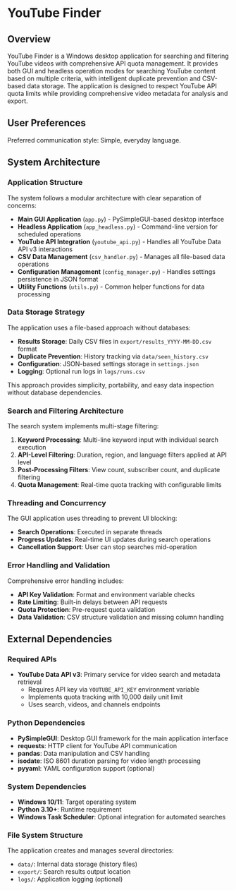 # YouTube Finder

## Overview

YouTube Finder is a Windows desktop application for searching and filtering YouTube videos with comprehensive API quota management. It provides both GUI and headless operation modes for searching YouTube content based on multiple criteria, with intelligent duplicate prevention and CSV-based data storage. The application is designed to respect YouTube API quota limits while providing comprehensive video metadata for analysis and export.

## User Preferences

Preferred communication style: Simple, everyday language.

## System Architecture

### Application Structure
The system follows a modular architecture with clear separation of concerns:

- **Main GUI Application** (`app.py`) - PySimpleGUI-based desktop interface
- **Headless Application** (`app_headless.py`) - Command-line version for scheduled operations
- **YouTube API Integration** (`youtube_api.py`) - Handles all YouTube Data API v3 interactions
- **CSV Data Management** (`csv_handler.py`) - Manages all file-based data operations
- **Configuration Management** (`config_manager.py`) - Handles settings persistence in JSON format
- **Utility Functions** (`utils.py`) - Common helper functions for data processing

### Data Storage Strategy
The application uses a file-based approach without databases:

- **Results Storage**: Daily CSV files in `export/results_YYYY-MM-DD.csv` format
- **Duplicate Prevention**: History tracking via `data/seen_history.csv`
- **Configuration**: JSON-based settings storage in `settings.json`
- **Logging**: Optional run logs in `logs/runs.csv`

This approach provides simplicity, portability, and easy data inspection without database dependencies.

### Search and Filtering Architecture
The search system implements multi-stage filtering:

1. **Keyword Processing**: Multi-line keyword input with individual search execution
2. **API-Level Filtering**: Duration, region, and language filters applied at API level
3. **Post-Processing Filters**: View count, subscriber count, and duplicate filtering
4. **Quota Management**: Real-time quota tracking with configurable limits

### Threading and Concurrency
The GUI application uses threading to prevent UI blocking:

- **Search Operations**: Executed in separate threads
- **Progress Updates**: Real-time UI updates during search operations
- **Cancellation Support**: User can stop searches mid-operation

### Error Handling and Validation
Comprehensive error handling includes:

- **API Key Validation**: Format and environment variable checks
- **Rate Limiting**: Built-in delays between API requests
- **Quota Protection**: Pre-request quota validation
- **Data Validation**: CSV structure validation and missing column handling

## External Dependencies

### Required APIs
- **YouTube Data API v3**: Primary service for video search and metadata retrieval
  - Requires API key via `YOUTUBE_API_KEY` environment variable
  - Implements quota tracking with 10,000 daily unit limit
  - Uses search, videos, and channels endpoints

### Python Dependencies
- **PySimpleGUI**: Desktop GUI framework for the main application interface
- **requests**: HTTP client for YouTube API communication
- **pandas**: Data manipulation and CSV handling
- **isodate**: ISO 8601 duration parsing for video length processing
- **pyyaml**: YAML configuration support (optional)

### System Dependencies
- **Windows 10/11**: Target operating system
- **Python 3.10+**: Runtime requirement
- **Windows Task Scheduler**: Optional integration for automated searches

### File System Structure
The application creates and manages several directories:
- `data/`: Internal data storage (history files)
- `export/`: Search results output location
- `logs/`: Application logging (optional)